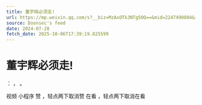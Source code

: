 ```yaml
---
title: 董宇辉必须走!
url: https://mp.weixin.qq.com/s?__biz=MzAxOTk3NTg5OQ==&mid=2247490804&idx=1&sn=5bc05840c212ceaee268ad902ef80f83
source: Doonsec's feed
date: 2024-07-28
fetch_date: 2025-10-06T17:39:19.825599
---
```


# 董宇辉必须走!

：
，
。

视频
小程序
赞
，轻点两下取消赞
在看
，轻点两下取消在看